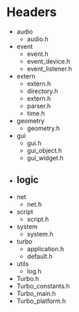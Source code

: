 # Headers

- audio
	- audio.h
- event
	- event.h
	- event_device.h
	- event_listener.h
- extern
	- extern.h
	- directory.h
	- extern.h
	- parser.h
	- time.h
- geometry
	- geometry.h
- gui
	- gui.h
	- gui_object.h
	- gui_widget.h
- logic
	- 
- net
	- net.h
- script
	- script.h
- system
	- system.h
- turbo
	- application.h
	- default.h
- utils
	- log.h
- Turbo.h
- Turbo_constants.h
- Turbo_main.h
- Turbo_platform.h
